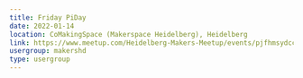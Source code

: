 ```yaml
---
title: Friday PiDay
date: 2022-01-14
location: CoMakingSpace (Makerspace Heidelberg), Heidelberg
link: https://www.meetup.com/Heidelberg-Makers-Meetup/events/pjfhmsydccbsb/
usergroup: makershd
type: usergroup
---
```

